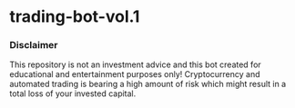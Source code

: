 # trading-bot-vol.1

### Disclaimer

This repository is not an investment advice and this bot created for educational and entertainment purposes only! Cryptocurrency and automated trading is bearing a high amount of risk which might result in a total loss of your invested capital.
